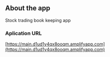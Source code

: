 ## About the app
Stock trading book keeping app
### Aplication URL
[https://main.d1ud1y4qx8ooqm.amplifyapp.com](https://main.d1ud1y4qx8ooqm.amplifyapp.com)
